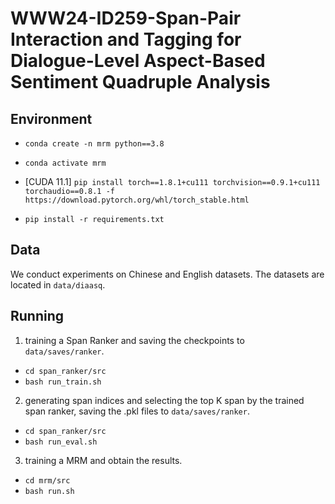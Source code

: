# WWW24-ID259-Span-Pair Interaction and Tagging for Dialogue-Level Aspect-Based Sentiment Quadruple Analysis

## Environment
- ``conda create -n mrm python==3.8``

- ``conda activate mrm``

- [CUDA 11.1] ``pip install torch==1.8.1+cu111 torchvision==0.9.1+cu111 torchaudio==0.8.1 -f https://download.pytorch.org/whl/torch_stable.html``

- ``pip install -r requirements.txt``

## Data

We conduct experiments on Chinese and English datasets.
The datasets are located in `data/diaasq`.

## Running

1. training a Span Ranker and saving the checkpoints to `data/saves/ranker`.

- `cd span_ranker/src`
- `bash run_train.sh`

2. generating span indices and selecting the top K span by the trained span ranker, saving the .pkl files to `data/saves/ranker`.

- `cd span_ranker/src`
- `bash run_eval.sh`

3. training a MRM and obtain the results.

- `cd mrm/src`
- `bash run.sh`
